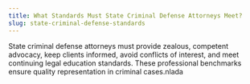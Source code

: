 ```yaml
---
title: What Standards Must State Criminal Defense Attorneys Meet?
slug: state-criminal-defense-standards
---
```


State criminal defense attorneys must provide zealous, competent advocacy, keep clients informed, avoid conflicts of interest, and meet continuing legal education standards. These professional benchmarks ensure quality representation in criminal cases.nlada